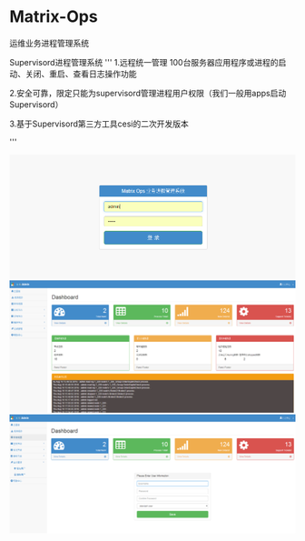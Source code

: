 # Matrix-Ops
运维业务进程管理系统

Supervisord进程管理系统
'''
1.远程统一管理 100台服务器应用程序或进程的启动、关闭、重启、查看日志操作功能

2.安全可靠，限定只能为supervisord管理进程用户权限（我们一般用apps启动 Supervisord）

3.基于Supervisord第三方工具cesi的二次开发版本

'''

![image](https://github.com/Luolired/Matrix-Ops/blob/master/img/111.png)
![image](https://github.com/Luolired/Matrix-Ops/blob/master/img/222.png)
![image](https://github.com/Luolired/Matrix-Ops/blob/master/img/333.png)
